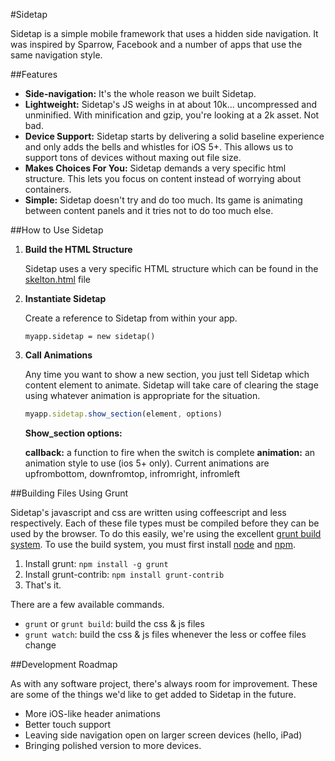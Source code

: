 #Sidetap

Sidetap is a simple mobile framework that uses a hidden side navigation. It was inspired by Sparrow, Facebook and a number of apps that use the same navigation style.

##Features

- **Side-navigation:** It's the whole reason we built Sidetap.
- **Lightweight:** Sidetap's JS weighs in at about 10k... uncompressed and unminified. With minification and gzip, you're looking at a 2k asset. Not bad.
- **Device Support:** Sidetap starts by delivering a solid baseline experience and only adds the bells and whistles for iOS 5+. This allows us to support tons of devices without maxing out file size.
- **Makes Choices For You:** Sidetap demands a very specific html structure. This lets you focus on content instead of worrying about containers.
- **Simple:** Sidetap doesn't try and do too much. Its game is animating between content panels and it tries not to do too much else.
  
##How to Use Sidetap

1. **Build the HTML Structure**
    
    Sidetap uses a very specific HTML structure which can be found in the [skelton.html](https://github.com/harvesthq/Sidetap/blob/master/src/skeleton.html) file

2. **Instantiate Sidetap**
    
    Create a reference to Sidetap from within your app.
    
    ``myapp.sidetap = new sidetap()``

3. **Call Animations**

    Any time you want to show a new section, you just tell Sidetap which content element to animate. Sidetap will take care of clearing the stage using whatever animation is appropriate for the situation.
    
    ```javascript
    myapp.sidetap.show_section(element, options)
    ```
    
    **Show_section options:**
    
    **callback:** a function to fire when the switch is complete
    **animation:** an animation style to use (ios 5+ only). Current animations are upfrombottom, downfromtop, infromright, infromleft

##Building Files Using Grunt

Sidetap's javascript and css are written using coffeescript and less respectively. Each of these file types must be compiled before they can be used by the browser. To do this easily, we're using the excellent [grunt build system](https://github.com/cowboy/grunt). To use the build system, you must first install [node](http://nodejs.org/) and [npm](http://npmjs.org/).

1. Install grunt: ``npm install -g grunt``
2. Install grunt-contrib: ``npm install grunt-contrib``
3. That's it.

There are a few available commands.

- ``grunt`` or ``grunt build``: build the css & js files
- ``grunt watch``: build the css & js files whenever the less or coffee files change

##Development Roadmap

As with any software project, there's always room for improvement. These are some of the things we'd like to get added to Sidetap in the future.

- More iOS-like header animations
- Better touch support
- Leaving side navigation open on larger screen devices (hello, iPad)
- Bringing polished version to more devices.